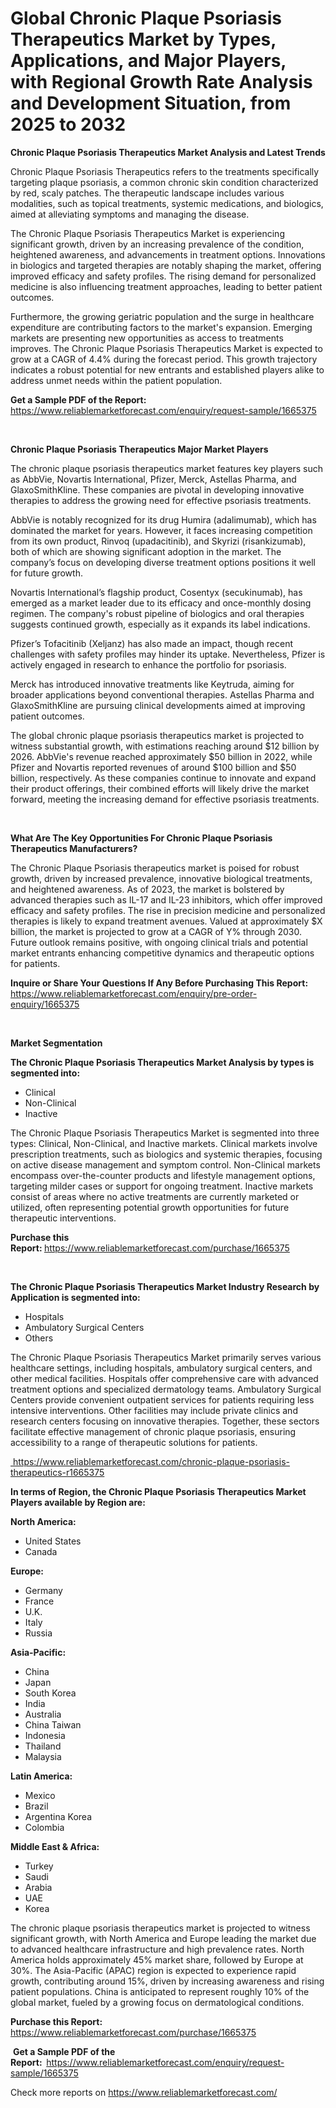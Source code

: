 <p><h1>Global Chronic Plaque Psoriasis Therapeutics Market by Types, Applications, and Major Players, with Regional Growth Rate Analysis and Development Situation, from 2025 to 2032</h1></p><p><strong>Chronic Plaque Psoriasis Therapeutics Market Analysis and Latest Trends</strong></p>
<p><p>Chronic Plaque Psoriasis Therapeutics refers to the treatments specifically targeting plaque psoriasis, a common chronic skin condition characterized by red, scaly patches. The therapeutic landscape includes various modalities, such as topical treatments, systemic medications, and biologics, aimed at alleviating symptoms and managing the disease.</p><p>The Chronic Plaque Psoriasis Therapeutics Market is experiencing significant growth, driven by an increasing prevalence of the condition, heightened awareness, and advancements in treatment options. Innovations in biologics and targeted therapies are notably shaping the market, offering improved efficacy and safety profiles. The rising demand for personalized medicine is also influencing treatment approaches, leading to better patient outcomes.</p><p>Furthermore, the growing geriatric population and the surge in healthcare expenditure are contributing factors to the market's expansion. Emerging markets are presenting new opportunities as access to treatments improves. The Chronic Plaque Psoriasis Therapeutics Market is expected to grow at a CAGR of 4.4% during the forecast period. This growth trajectory indicates a robust potential for new entrants and established players alike to address unmet needs within the patient population.</p></p>
<p><strong>Get a Sample PDF of the Report:&nbsp;</strong> <a href="https://www.reliablemarketforecast.com/enquiry/request-sample/1665375?utm_campaign=1130&utm_medium=2&utm_source=Github&utm_content=ia&utm_term=03032025&utm_id=chronic-plaque-psoriasis-therapeutics">https://www.reliablemarketforecast.com/enquiry/request-sample/1665375</a></p>
<p>&nbsp;</p>
<p><strong>Chronic Plaque Psoriasis Therapeutics Major Market Players</strong></p>
<p><p>The chronic plaque psoriasis therapeutics market features key players such as AbbVie, Novartis International, Pfizer, Merck, Astellas Pharma, and GlaxoSmithKline. These companies are pivotal in developing innovative therapies to address the growing need for effective psoriasis treatments.</p><p>AbbVie is notably recognized for its drug Humira (adalimumab), which has dominated the market for years. However, it faces increasing competition from its own product, Rinvoq (upadacitinib), and Skyrizi (risankizumab), both of which are showing significant adoption in the market. The company’s focus on developing diverse treatment options positions it well for future growth.</p><p>Novartis International’s flagship product, Cosentyx (secukinumab), has emerged as a market leader due to its efficacy and once-monthly dosing regimen. The company's robust pipeline of biologics and oral therapies suggests continued growth, especially as it expands its label indications.</p><p>Pfizer’s Tofacitinib (Xeljanz) has also made an impact, though recent challenges with safety profiles may hinder its uptake. Nevertheless, Pfizer is actively engaged in research to enhance the portfolio for psoriasis.</p><p>Merck has introduced innovative treatments like Keytruda, aiming for broader applications beyond conventional therapies. Astellas Pharma and GlaxoSmithKline are pursuing clinical developments aimed at improving patient outcomes.</p><p>The global chronic plaque psoriasis therapeutics market is projected to witness substantial growth, with estimations reaching around $12 billion by 2026. AbbVie's revenue reached approximately $50 billion in 2022, while Pfizer and Novartis reported revenues of around $100 billion and $50 billion, respectively. As these companies continue to innovate and expand their product offerings, their combined efforts will likely drive the market forward, meeting the increasing demand for effective psoriasis treatments.</p></p>
<p>&nbsp;</p>
<p><strong>What Are The Key Opportunities For Chronic Plaque Psoriasis Therapeutics Manufacturers?</strong></p>
<p><p>The Chronic Plaque Psoriasis therapeutics market is poised for robust growth, driven by increased prevalence, innovative biological treatments, and heightened awareness. As of 2023, the market is bolstered by advanced therapies such as IL-17 and IL-23 inhibitors, which offer improved efficacy and safety profiles. The rise in precision medicine and personalized therapies is likely to expand treatment avenues. Valued at approximately $X billion, the market is projected to grow at a CAGR of Y% through 2030. Future outlook remains positive, with ongoing clinical trials and potential market entrants enhancing competitive dynamics and therapeutic options for patients.</p></p>
<p><strong>Inquire or Share Your Questions If Any Before Purchasing This Report:</strong> <a href="https://www.reliablemarketforecast.com/enquiry/pre-order-enquiry/1665375?utm_campaign=1130&utm_medium=2&utm_source=Github&utm_content=ia&utm_term=03032025&utm_id=chronic-plaque-psoriasis-therapeutics">https://www.reliablemarketforecast.com/enquiry/pre-order-enquiry/1665375</a></p>
<p>&nbsp;</p>
<p><strong>Market Segmentation</strong></p>
<p><strong>The Chronic Plaque Psoriasis Therapeutics Market Analysis by types is segmented into:</strong></p>
<p><ul><li>Clinical</li><li>Non-Clinical</li><li>Inactive</li></ul></p>
<p><p>The Chronic Plaque Psoriasis Therapeutics Market is segmented into three types: Clinical, Non-Clinical, and Inactive markets. Clinical markets involve prescription treatments, such as biologics and systemic therapies, focusing on active disease management and symptom control. Non-Clinical markets encompass over-the-counter products and lifestyle management options, targeting milder cases or support for ongoing treatment. Inactive markets consist of areas where no active treatments are currently marketed or utilized, often representing potential growth opportunities for future therapeutic interventions.</p></p>
<p><strong>Purchase this Report:&nbsp;</strong><a href="https://www.reliablemarketforecast.com/purchase/1665375?utm_campaign=1130&utm_medium=2&utm_source=Github&utm_content=ia&utm_term=03032025&utm_id=chronic-plaque-psoriasis-therapeutics">https://www.reliablemarketforecast.com/purchase/1665375</a></p>
<p>&nbsp;</p>
<p><strong>The Chronic Plaque Psoriasis Therapeutics Market Industry Research by Application is segmented into:</strong></p>
<p><ul><li>Hospitals</li><li>Ambulatory Surgical Centers</li><li>Others</li></ul></p>
<p><p>The Chronic Plaque Psoriasis Therapeutics Market primarily serves various healthcare settings, including hospitals, ambulatory surgical centers, and other medical facilities. Hospitals offer comprehensive care with advanced treatment options and specialized dermatology teams. Ambulatory Surgical Centers provide convenient outpatient services for patients requiring less intensive interventions. Other facilities may include private clinics and research centers focusing on innovative therapies. Together, these sectors facilitate effective management of chronic plaque psoriasis, ensuring accessibility to a range of therapeutic solutions for patients.</p></p>
<p><a href="https://www.reliablemarketforecast.com/chronic-plaque-psoriasis-therapeutics-r1665375?utm_campaign=1130&utm_medium=2&utm_source=Github&utm_content=ia&utm_term=03032025&utm_id=chronic-plaque-psoriasis-therapeutics">&nbsp;https://www.reliablemarketforecast.com/chronic-plaque-psoriasis-therapeutics-r1665375</a></p>
<p><strong>In terms of Region, the Chronic Plaque Psoriasis Therapeutics Market Players available by Region are:</strong></p>
<p>
    <p> <strong> North America: </strong>
        <ul>
            <li>United States</li>
            <li>Canada</li>
        </ul>
        </p> 
    <p> <strong> Europe: </strong>
        <ul>
            <li>Germany</li>
            <li>France</li>
            <li>U.K.</li>
            <li>Italy</li>
            <li>Russia</li>
        </ul>
        </p> 
    <p> <strong> Asia-Pacific: </strong>
        <ul>
            <li>China</li>
            <li>Japan</li>
            <li>South Korea</li>
            <li>India</li>
            <li>Australia</li>
            <li>China Taiwan</li>
            <li>Indonesia</li>
            <li>Thailand</li>
            <li>Malaysia</li>
        </ul>
        </p> 
    <p> <strong> Latin America: </strong>
        <ul>
            <li>Mexico</li>
            <li>Brazil</li>
            <li>Argentina Korea</li>
            <li>Colombia</li>
        </ul>
        </p> 
    <p> <strong> Middle East & Africa: </strong>
        <ul>
            <li>Turkey</li>
            <li>Saudi</li>
            <li>Arabia</li>
            <li>UAE</li>
            <li>Korea</li>
        </ul>
    </p>
    </p>
<p><p>The chronic plaque psoriasis therapeutics market is projected to witness significant growth, with North America and Europe leading the market due to advanced healthcare infrastructure and high prevalence rates. North America holds approximately 45% market share, followed by Europe at 30%. The Asia-Pacific (APAC) region is expected to experience rapid growth, contributing around 15%, driven by increasing awareness and rising patient populations. China is anticipated to represent roughly 10% of the global market, fueled by a growing focus on dermatological conditions.</p></p>
<p><strong>Purchase this Report: </strong><a href="https://www.reliablemarketforecast.com/purchase/1665375?utm_campaign=1130&utm_medium=2&utm_source=Github&utm_content=ia&utm_term=03032025&utm_id=chronic-plaque-psoriasis-therapeutics">https://www.reliablemarketforecast.com/purchase/1665375</a></p>
<p>&nbsp;<strong>Get a Sample PDF of the Report:&nbsp;&nbsp;</strong><a href="https://www.reliablemarketforecast.com/enquiry/request-sample/1665375?utm_campaign=1130&utm_medium=2&utm_source=Github&utm_content=ia&utm_term=03032025&utm_id=chronic-plaque-psoriasis-therapeutics">https://www.reliablemarketforecast.com/enquiry/request-sample/1665375</a></p>
<p><strong></strong></p>
<p>Check more reports on <a href="https://www.reliablemarketforecast.com/?utm_campaign=1130&utm_medium=2&utm_source=Github&utm_content=ia&utm_term=03032025&utm_id=chronic-plaque-psoriasis-therapeutics">https://www.reliablemarketforecast.com/</a></p>